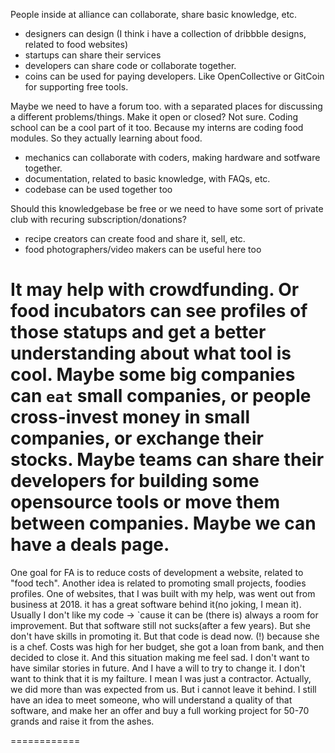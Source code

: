 People inside at alliance can collaborate, share basic knowledge, etc.
- designers can design (I think i have a collection of dribbble designs, related to food websites)
- startups can share their services
- developers can share code or collaborate together.
- coins can be used for paying developers. Like OpenCollective or GitCoin for supporting free tools.

Maybe we need to have a forum too. with a separated places for discussing a different problems/things. Make it open or closed? Not sure. Coding school can be a cool part of it too. Because my interns are coding food modules. So they actually learning about food.

- mechanics can collaborate with coders, making hardware and sotfware together.
- documentation, related to basic knowledge, with FAQs, etc.
- codebase can be used together too

Should this knowledgebase be free or we need to have some sort of private club with recuring subscription/donations?

- recipe creators can create food and share it, sell, etc.
- food photographers/video makers can be useful here too

It may help with crowdfunding. Or food incubators can see profiles of those statups and get a better understanding about what tool is cool.
Maybe some big companies can `eat` small companies, or people cross-invest money in small companies, or exchange their stocks. Maybe teams can share their developers for building some opensource tools or move them between companies.
Maybe we can have a deals page.
====



One goal for FA is to reduce costs of development a website, related to "food tech". Another idea is related to promoting small projects, foodies profiles. One of websites, that I was built with my help, was went out from business at 2018. it has a great software behind it(no joking, I mean it). Usually I don't like my code -> `cause it can be (there is) always a room for improvement. But that software still not sucks(after a few years). But she don't have skills in promoting it. But that code is dead now. (!) because she is a chef. Costs was high for her budget, she got a loan from bank, and then decided to close it. And this situation making me feel sad. I don't want to have similar stories in future. And I have a will to try to change it. I don't want to think that it is my failture. I mean I was just a contractor. Actually, we did more than was expected from us. But i cannot leave it behind. I still have an idea to meet someone, who will understand a quality of that software, and make her an offer and buy a full working project for 50-70 grands and raise it from the ashes.

============
